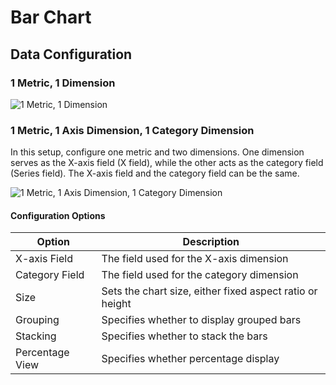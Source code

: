 # Bar Chart

## Data Configuration

### 1 Metric, 1 Dimension

![1 Metric, 1 Dimension](https://static-docs.nocobase.com/202410101129463.png)

### 1 Metric, 1 Axis Dimension, 1 Category Dimension

In this setup, configure one metric and two dimensions. One dimension serves as the X-axis field (X field), while the other acts as the category field (Series field). The X-axis field and the category field can be the same.

![1 Metric, 1 Axis Dimension, 1 Category Dimension](https://static-docs.nocobase.com/202410101130607.png)

#### Configuration Options

| Option           | Description                                              |
| ---------------- | -------------------------------------------------------- |
| X-axis Field     | The field used for the X-axis dimension                 |
| Category Field   | The field used for the category dimension               |
| Size             | Sets the chart size, either fixed aspect ratio or height|
| Grouping         | Specifies whether to display grouped bars               |
| Stacking         | Specifies whether to stack the bars                     |
| Percentage View  | Specifies whether percentage display             |
